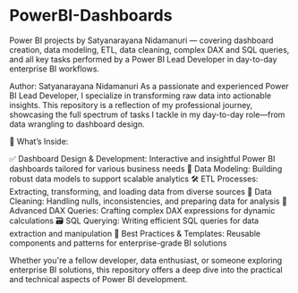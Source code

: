 # PowerBI-Dashboards
Power BI projects by Satyanarayana Nidamanuri — covering dashboard creation, data modeling, ETL, data cleaning, complex DAX and SQL queries, and all key tasks performed by a Power BI Lead Developer in day-to-day enterprise BI workflows.

Author: Satyanarayana Nidamanuri 
As a passionate and experienced Power BI Lead Developer, I specialize in transforming raw data into actionable insights. This repository is a reflection of my professional journey, showcasing the full spectrum of tasks I tackle in my day-to-day role—from data wrangling to dashboard design.

🔧 What’s Inside:

✅ Dashboard Design & Development: Interactive and insightful Power BI dashboards tailored for various business needs
🧠 Data Modeling: Building robust data models to support scalable analytics
🛠️ ETL Processes: Extracting, transforming, and loading data from diverse sources
🧹 Data Cleaning: Handling nulls, inconsistencies, and preparing data for analysis
🧮 Advanced DAX Queries: Crafting complex DAX expressions for dynamic calculations
🗃️ SQL Querying: Writing efficient SQL queries for data extraction and manipulation
📁 Best Practices & Templates: Reusable components and patterns for enterprise-grade BI solutions

Whether you're a fellow developer, data enthusiast, or someone exploring enterprise BI solutions, this repository offers a deep dive into the practical and technical aspects of Power BI development.

